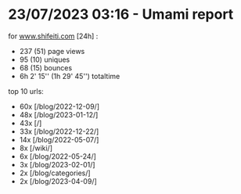 # 23/07/2023 03:16 - Umami report
for www.shifeiti.com [24h] :

 - 237 (51) page views
 - 95 (10) uniques
 - 68 (15) bounces
 - 6h 2' 15'' (1h 29' 45'') totaltime


top 10 urls:
 - 60x [/blog/2022-12-09/]
 - 48x [/blog/2023-01-12/]
 - 43x [/]
 - 33x [/blog/2022-12-22/]
 - 14x [/blog/2022-05-07/]
 - 8x [/wiki/]
 - 6x [/blog/2022-05-24/]
 - 3x [/blog/2023-02-01/]
 - 2x [/blog/categories/]
 - 2x [/blog/2023-04-09/]


